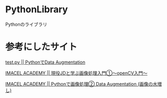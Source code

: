 # PythonLibrary
Pythonのライブラリ


# 参考にしたサイト

[test.py || PythonでData Augmentation](http://testpy.hatenablog.com/entry/2017/06/02/001901)

[IMACEL ACADEMY || 現役JDと学ぶ画像処理入門①〜openCV入門〜](https://lp-tech.net/articles/qEftT)

[IMACEL ACADEMY || Pythonで画像処理② Data Augmentation (画像の水増し)](https://lp-tech.net/articles/nCvfb)